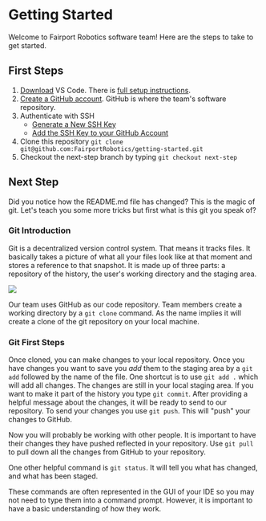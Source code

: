 # Getting Started
Welcome to Fairport Robotics software team!  Here are the steps to take to get started.

## First Steps

1. [Download](https://code.visualstudio.com/) VS Code.  There is [full setup instructions](https://code.visualstudio.com/docs/setup/setup-overview).
2. [Create a GitHub account](https://github.com/signup).  GitHub is where the team's software repository.
3. Authenticate with SSH
   - [Generate a New SSH Key](https://docs.github.com/en/authentication/connecting-to-github-with-ssh/generating-a-new-ssh-key-and-adding-it-to-the-ssh-agent)
   - [Add the SSH Key to your GitHub Account](https://docs.github.com/en/authentication/connecting-to-github-with-ssh/adding-a-new-ssh-key-to-your-github-account)
4. Clone this repository `git clone git@github.com:FairportRobotics/getting-started.git`
5. Checkout the next-step branch by typing `git checkout next-step`

## Next Step
Did you notice how the README.md file has changed?  This is the magic of git.  Let's teach you some more tricks but first what is this git you speak of?

### Git Introduction
Git is a decentralized version control system.  That means it tracks files.  It basically takes a picture of what all your files look like at that moment and stores a reference to that snapshot.  It is made up of three parts: a repository of the history, the user's working directory and the staging area.

![](https://marklodato.github.io/visual-git-guide/basic-usage.svg)

Our team uses GitHub as our code repository.  Team members create a working directory by a `git clone` command.  As the name implies it will create a clone of the git repository on your local machine.

### Git First Steps
Once cloned, you can make changes to your local repository.  Once you have changes you want to save you *add* them to the staging area by a `git add` followed by the name of the file.  One shortcut is to use `git add .` which will add all changes.  The changes are still in your local staging area.  If you want to make it part of the history you type `git commit`.  After providing a helpful message about the changes, it will be ready to send to our repository.  To send your changes you use `git push`.  This will "push" your changes to GitHub.

Now you will probably be working with other people.  It is important to have their changes they have pushed reflected in your repository.  Use `git pull` to pull down all the changes from GitHub to your repository.

One other helpful command is `git status`.  It will tell you what has changed, and what has been staged.

These commands are often represented in the GUI of your IDE so you may not need to type them into a command prompt.  However, it is important to have a basic understanding of how they work.

